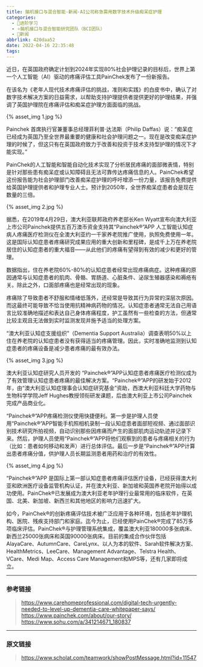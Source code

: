 ```yaml
---
title: 脑机接口与混合智能-新闻-AI公司称急需用数字技术升级痴呆症护理
categories:
  - 🌙进阶学习
  - ⭐脑机接口与混合智能研究团队（BCI团队）
  - 💫新闻
abbrlink: 420daa52
date: 2022-04-16 22:35:48
tags:
---
```


近日，在英国政府确定计划到2024年实现80%社会护理记录的目标后，世界上第一个人工智能（AI）驱动的疼痛评估工具PainChek发布了一份新报告。

在该名为《老年人现代技术疼痛评估的挑战，准则和实践》的白皮书中，确认了对数字技术解决方案的日益需求，以帮助支持护理提供者提供更好的护理结果，并强调了英国护理院在疼痛评估和痴呆症护理方面面临的挑战。

{% asset_img 1.jpg %}

<!--more-->

Painchek 首席执行官兼董事总经理菲利普·达法斯（Philip Daffas）说：“痴呆症已经成为英国乃至全世界最重要的健康和社会护理问题之一。现在是改变痴呆症护理的时候了，但这只有在英国政府致力于改善和投资于技术支持型护理的情况下才能实现。”

PainChek的人工智能和智能自动化技术实现了分析居民疼痛的面部微表情，特别是针对那些患有痴呆症或认知障碍且无法可靠传达疼痛信息的人。PainChek希望这份报告能为社会护理部门改善痴呆症护理的呼吁增添一份力量，该报告免费提供给英国护理提供者和护理专业人士。预计到2050年，全世界痴呆症患者会是现在数量的三倍。

{% asset_img 2.jpg %}

据悉，在2019年4月29日，澳大利亚联邦政府养老部长Ken Wyatt宣布向澳大利亚上市公司Painchek提供五百万澳币资金支持其“Painchek®”APP 人工智能认知症病人疼痛医疗检测仪在全澳大利亚约一千家养老院推广使用，执照免费使用一年。这是国际认知症患者疼痛研究成果应用的重大创新和里程碑，是成千上万在养老院居住的认知症患者的重大福音——从此他们的疼痛有望得到有效的减少和更好的管理。

数据指出，住在养老院60%-80%的认知症患者经常出现疼痛病症。这种疼痛的原因通常与认知症患者的肌肉、骨骼、胃肠道、心脏条件、泌尿生殖器感染和褥疮有关。除此之外，口面部疼痛也是经常出现的现象。

疼痛除了导致患者不舒服和情绪低落外，还经常是导致其行为异常的深层次原因。而这最终可能导致不恰当使用抗精神病药物的情况。认知症患者通常无法自己用语言比较准确地描述和表达自己身体疼痛程度，护工虽然有一些检查的方法，但通常比较主观且无法做到实时监测发现并施予适当的处理方案。

“澳大利亚认知症支援组织”（Dementia Support Australia）调查表明50%以上住在养老院的认知症患者没有获得适当的疼痛管理。因此，实时准确地监测到认知症患者的疼痛设备是减少患者疼痛的最有效办法。

{% asset_img 3.jpg %}

澳大利亚认知症研究人员开发的 “Painchek®”APP认知症患者疼痛医疗检测仪成为了有效管理认知症患者疼痛的最佳解决方案。“Painchek®”APP的研发始于2012年，由“澳大利亚认知症理事会认知症研究基金”资助，西澳大利亚科廷大学药物与生物科学学院Jeff Hughes教授领衔研发课题，后由澳大利亚上市公司Painchek完成产品商业化。

“Painchek®”APP疼痛检测仪使用快捷便利。第一步是护理人员使用“Painchek®”APP智能手机照相机录制一段认知症患者面部短视频、通过面部识别技术研究所拍视频，自动识别那些因疼痛而产生的面部肌肉运动轨迹并记录下来。然后，护理人员使用“Painchek®”APP将他们观察到的患者与疼痛相关的行为（比如：患者如何移动和发声）进行总体评估。最后一步是“Painchek®”APP计算出患者疼痛分值，供护理人员长期监测患者用药和治疗的有效性。

{% asset_img 4.jpg %}

“Painchek®”APP 是国际上第一部认知症患者疼痛评估医疗设备，已经获得澳大利亚和欧洲医疗设备监管机构认证，并在澳大利亚、新加坡和英国养老院开始得以成功使用。PainChek®已发展成为澳大利亚老年护理行业最常用的临床软件，在英国、北美、新加坡、新西兰和其他地区的影响力迅速扩大。

如今，PainChek®的创新疼痛评估技术被广泛应用于各种环境，包括老年护理机构、医院、残疾支持部门和家庭。迄今为止，已经使用PainChek®完成了85万多项临床评估。PainChek®与护理管理系统集成，覆盖澳大利亚180000多张病床、新西兰25000张病床和英国90000张病床。目前的集成合作伙伴包括AlayaCare、AutumnCare、CareLynx、以人为本的软件、Sarah软件解决方案、HealthMetrics、LeeCare、Management Advantage、Telstra Health、VCare、Medi Map、Access Care Management和MPS等，还有几家即将成立。

***

### 参考链接

> <https://www.carehomeprofessional.com/digital-tech-urgently-needed-to-level-up-dementia-care-whitepaper-says/>
> <https://www.painchek.com/about/our-story/>
> <https://www.sohu.com/a/341214671_180837>

***

### 原文链接

> <https://www.scholat.com/teamwork/showPostMessage.html?id=11547>
